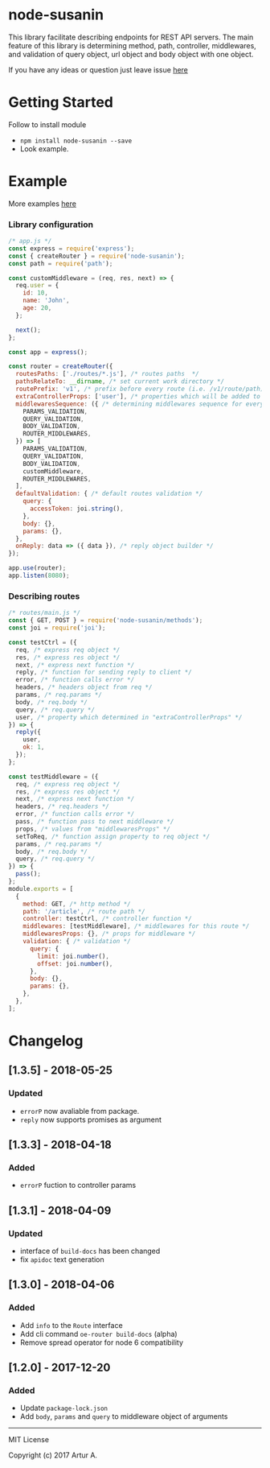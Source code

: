 # node-susanin
This library facilitate describing endpoints for REST API servers. The main feature of this library is determining method, path, controller, middlewares, and validation of query object, url object and body object with one object.

If you have any ideas or question just leave issue [here](https://github.com/ArturAralin/node-susanin/issues/new)

# Getting Started
Follow to install module

* `npm install node-susanin --save`
* Look example.

# Example
More examples [here](examples)
### Library configuration
```javascript
/* app.js */
const express = require('express');
const { createRouter } = require('node-susanin');
const path = require('path');

const customMiddleware = (req, res, next) => {
  req.user = {
    id: 10,
    name: 'John',
    age: 20,
  };

  next();
};

const app = express();

const router = createRouter({
  routesPaths: ['./routes/*.js'], /* routes paths  */
  pathsRelateTo: __dirname, /* set current work directory */
  routePrefix: 'v1', /* prefix before every route (i.e. /v1/route/path) */
  extraControllerProps: ['user'], /* properties which will be added to controller from req object */
  middlewaresSequence: ({ /* determining middlewares sequence for every route */
    PARAMS_VALIDATION,
    QUERY_VALIDATION,
    BODY_VALIDATION,
    ROUTER_MIDDLEWARES,
  }) => [
    PARAMS_VALIDATION,
    QUERY_VALIDATION,
    BODY_VALIDATION,
    customMiddleware,
    ROUTER_MIDDLEWARES,
  ],
  defaultValidation: { /* default routes validation */
    query: {
      accessToken: joi.string(),
    },
    body: {},
    params: {},
  },
  onReply: data => ({ data }), /* reply object builder */
});

app.use(router);
app.listen(8080);
```

### Describing routes
```javascript
/* routes/main.js */
const { GET, POST } = require('node-susanin/methods');
const joi = require('joi');

const testCtrl = ({
  req, /* express req object */
  res, /* express res object */
  next, /* express next function */
  reply, /* function for sending reply to client */
  error, /* function calls error */
  headers, /* headers object from req */
  params, /* req.params */
  body, /* req.body */
  query, /* req.query */
  user, /* property which determined in "extraControllerProps" */
}) => {
  reply({
    user,
    ok: 1,
  });
};

const testMiddleware = ({
  req, /* express req object */
  res, /* express res object */
  next, /* express next function */
  headers, /* req.headers */
  error, /* function calls error */
  pass, /* function pass to next middleware */
  props, /* values from "middlewaresProps" */
  setToReq, /* function assign property to req object */
  params, /* req.params */
  body, /* req.body */
  query, /* req.query */
}) => {
  pass();
};
module.exports = [
  {
    method: GET, /* http method */
    path: '/article', /* route path */
    controller: testCtrl, /* controller function */
    middlewares: [testMiddleware], /* middlewares for this route */
    middlewaresProps: {}, /* props for middleware */
    validation: { /* validation */
      query: {
        limit: joi.number(),
        offset: joi.number(),
      },
      body: {},
      params: {},
    },
  },
];
```

# Changelog
## [1.3.5] - 2018-05-25
### Updated
- `errorP` now avaliable from package.
- `reply` now supports promises as argument
## [1.3.3] - 2018-04-18
### Added
- `errorP` fuction to controller params
## [1.3.1] - 2018-04-09
### Updated
- interface of `build-docs` has been changed
- fix `apidoc` text generation

## [1.3.0] - 2018-04-06
### Added
- Add `info` to the `Route` interface
- Add cli command `oe-router build-docs` (alpha)
- Remove spread operator for node 6 compatibility
## [1.2.0] - 2017-12-20
### Added
- Update `package-lock.json`
- Add `body`, `params` and `query` to middleware object of arguments

---
MIT License

Copyright (c) 2017 Artur A.
